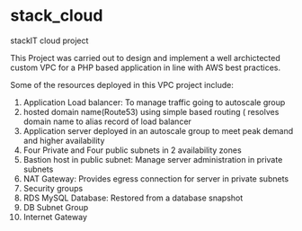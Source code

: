 # stack_cloud
stackIT cloud project

This Project was carried out to design and implement a well archictected custom VPC for a PHP based application in line with AWS best practices. 

Some of the resources deployed in this VPC project include:
1. Application Load balancer: To manage traffic going to autoscale group
2. hosted domain name(Route53) using simple based routing ( resolves domain name to alias record of load balancer
3. Application server deployed in an autoscale group to meet peak demand and higher availability
4. Four Private and Four public subnets in 2 availability zones
5. Bastion host in public subnet: Manage server administration in private subnets
6. NAT Gateway: Provides egress connection for server in private subnets
7. Security groups
8. RDS MySQL Database: Restored from a database snapshot
9. DB Subnet Group
10. Internet Gateway
